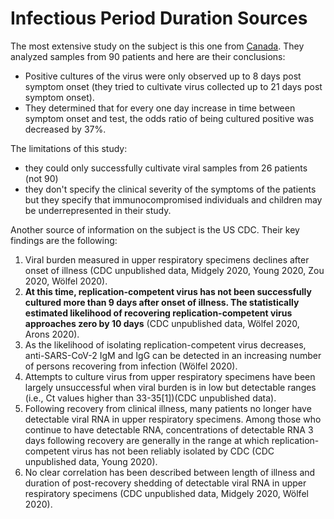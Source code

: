 # Infectious Period Duration Sources

The most extensive study on the subject is this one from [Canada](https://watermark.silverchair.com/ciaa638.pdf?token=AQECAHi208BE49Ooan9kkhW_Ercy7Dm3ZL_9Cf3qfKAc485ysgAAAoUwggKBBgkqhkiG9w0BBwagggJyMIICbgIBADCCAmcGCSqGSIb3DQEHATAeBglghkgBZQMEAS4wEQQMghBRn1unZjPy3EIMAgEQgIICODxHXFdJdU4wS58vdkWYSp47ibxh07fw-5Q4DWutWjB-gMLU3HDwQaRaxcGl5AZVkZj-liBAcEaFquGNj0LjTL7D3zhDk2N_pSvxYW4Cawo9BPB2AavAqaqLMoUhk6aO5YqgHW4tI5YRFjZc1-vQrMWSTgCY34F-1AXu2aKOoG5oNTOGEnqaZ4QW6TWq12oOCcXIYkW45JwNRBWybYlzzSjvEUEN8S5GEVe3vLB4BDzyJeYgpqBPUG2qxkqaGc18FBff51CLwVbhhPbKhuF4-50OhKCw7d6azr6htAEVTa5yMJWE_35hvbfr-kF-rs1L8NhiFkcIha7NKRa8PCVEX4nBBDQ4GxSM6RKQSQ_j10COTOAgdcZ26o7S7s08x4F9QLob3bsZ5jIdozr3LEZJTYTJL_Kv8Jj091-FqSZQaxTHiMEuHpvh9eSDVb7Yts8LWwAOjQpFVytdylrqLl13kigabaJyKbnKqXa8kJd9tY_Sd2T3qRvvHLkcP3ph5pIBo5lt3Cl2Tp-hctMaYxP_fGqv_u0UM1UO0twy0ZOgRcWkZ_m52kx93NrpJKWGnh6oGv1ijhULXABj1n9AgcZjFPFBSsSuCGrD-s24xTAf6u_dUgP7ADa_KX1Qi7WJFXkYROIp_M_ewA5pUkNaQ4c_yu-bpEFXYCSirw1Pk2DWqdxshEHcNoUdPjPomXu6yzlFTyNV6osHHZB2xjsTnz9KFYdozynnb4bG0FhX6-XVuyfWM3tX2D-7xYE). They analyzed samples from 90 patients and here are their conclusions: 
- Positive cultures of the virus were only observed up to 8 days post symptom onset (they tried to cultivate virus collected up to 21 days post symptom onset).
- They determined that for every one day increase in time between symptom onset and test, the odds ratio of being cultured positive was decreased by 37%. 

The limitations of this study: 
- they could only successfully cultivate viral samples from 26 patients (not 90)
- they don't specify the clinical severity of the symptoms of the patients but they specify that immunocompromised individuals and children may be underrepresented in their study.

Another source of information on the subject is the US CDC. Their key findings are the following:
1. Viral burden measured in upper respiratory specimens declines after onset of illness (CDC unpublished data, Midgely 2020, Young 2020, Zou 2020, Wölfel 2020).
2. **At this time, replication-competent virus has not been successfully cultured more than 9 days after onset of illness. The statistically estimated likelihood of recovering replication-competent virus approaches zero by 10 days** (CDC unpublished data, Wölfel 2020, Arons 2020).
3. As the likelihood of isolating replication-competent virus decreases, anti-SARS-CoV-2 IgM and IgG can be detected in an increasing number of persons recovering from infection (Wölfel 2020).
4. Attempts to culture virus from upper respiratory specimens have been largely unsuccessful when viral burden is in low but detectable ranges (i.e., Ct values higher than 33-35[1])(CDC unpublished data).
5. Following recovery from clinical illness, many patients no longer have detectable viral RNA in upper respiratory specimens. Among those who continue to have detectable RNA, concentrations of detectable RNA 3 days following recovery are generally in the range at which replication-competent virus has not been reliably isolated by CDC (CDC unpublished data, Young 2020).
6. No clear correlation has been described between length of illness and duration of post-recovery shedding of detectable viral RNA in upper respiratory specimens (CDC unpublished data, Midgely 2020, Wölfel 2020).